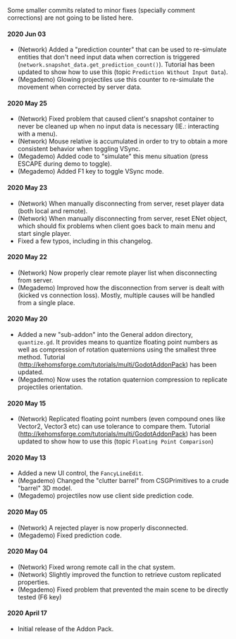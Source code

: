 Some smaller commits related to minor fixes (specially comment corrections) are not going to be listed here.

#### 2020 Jun 03
* (Network) Added a "prediction counter" that can be used to re-simulate entities that don't need input data when correction is triggered (`network.snapshot_data.get_prediction_count()`). Tutorial has been updated to show how to use this (topic `Prediction Without Input Data`).
* (Megademo) Glowing projectiles use this counter to re-simulate the movement when corrected by server data.

#### 2020 May 25
* (Network) Fixed problem that caused client's snapshot container to never be cleaned up when no input data is necessary (IE.: interacting with a menu).
* (Network) Mouse relative is accumulated in order to try to obtain a more consistent behavior when toggling VSync.
* (Megademo) Added code to "simulate" this menu situation (press ESCAPE during demo to toggle).
* (Megademo) Added F1 key to toggle VSync mode.

#### 2020 May 23
* (Network) When manually disconnecting from server, reset player data (both local and remote).
* (Network) When manually disconnecting from server, reset ENet object, which should fix problems when client goes back to main menu and start single player.
* Fixed a few typos, including in this changelog.

#### 2020 May 22
* (Network) Now properly clear remote player list when disconnecting from server.
* (Megademo) Improved how the disconnection from server is dealt with (kicked vs connection loss). Mostly, multiple causes will be handled from a single place.

#### 2020 May 20
* Added a new "sub-addon" into the General addon directory, `quantize.gd`. It provides means to quantize floating point numbers as well as compression of rotation quaternions using the smallest three method. Tutorial (http://kehomsforge.com/tutorials/multi/GodotAddonPack) has been updated.
* (Megademo) Now uses the rotation quaternion compression to replicate projectiles orientation.

#### 2020 May 15
* (Network) Replicated floating point numbers (even compound ones like Vector2, Vector3 etc) can use tolerance to compare them. Tutorial (http://kehomsforge.com/tutorials/multi/GodotAddonPack) has been updated to show how to use this (topic `Floating Point Comparison`)

#### 2020 May 13
* Added a new UI control, the `FancyLineEdit`.
* (Megademo) Changed the "clutter barrel" from CSGPrimitives to a crude "barrel" 3D model.
* (Megademo) projectiles now use client side prediction code.

#### 2020 May 05
* (Network) A rejected player is now properly disconnected.
* (Megademo) Fixed prediction code.

#### 2020 May 04
* (Network) Fixed wrong remote call in the chat system.
* (Network) Slightly improved the function to retrieve custom replicated properties.
* (Megademo) Fixed problem that prevented the main scene to be directly tested (F6 key)

#### 2020 April 17
* Initial release of the Addon Pack.
